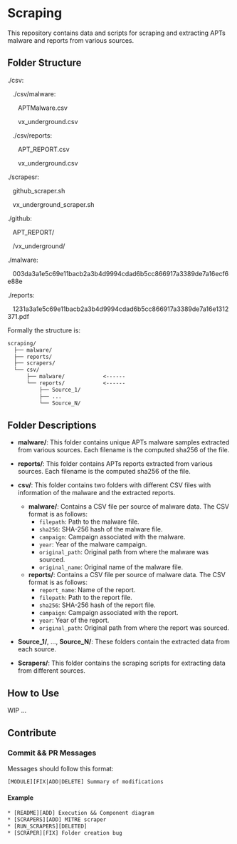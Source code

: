 # Scraping

This repository contains data and scripts for scraping and extracting APTs malware and reports from various sources.

## Folder Structure

./csv:

   ./csv/malware:

      APTMalware.csv

      vx\_underground.csv

   ./csv/reports:

      APT\_REPORT.csv

      vx\_underground.csv

./scrapesr:

   github\_scraper.sh

   vx\_underground\_scraper.sh

./github:

   APT\_REPORT/

   /vx\_underground/

./malware:

   003da3a1e5c69e11bacb2a3b4d9994cdad6b5cc866917a3389de7a16ecf6e88e

./reports:

   1231a3a1e5c69e11bacb2a3b4d9994cdad6b5cc866917a3389de7a16e1312371.pdf


Formally the structure is:

```txt
scraping/
  ├── malware/
  ├── reports/
  ├── scrapers/
  └── csv/
      ├── malware/            <------
      └── reports/            <------
          ├── Source_1/
          ├── ...
          └── Source_N/

```

## Folder Descriptions

- **malware/**: This folder contains unique APTs malware samples extracted from various sources. Each filename is the computed sha256 of the file.

- **reports/**: This folder contains APTs reports extracted from various sources. Each filename is the computed sha256 of the file.

- **csv/**: This folder contains two folders with different CSV files with information of the malware and the extracted reports.
  - **malware/**: Contains a CSV file per source of malware data. The CSV format is as follows:
    - `filepath`: Path to the malware file.
    - `sha256`: SHA-256 hash of the malware file.
    - `campaign`: Campaign associated with the malware.
    - `year`: Year of the malware campaign.
    - `original_path`: Original path from where the malware was sourced.
    - `original_name`: Original name of the malware file.
  - **reports/**: Contains a CSV file per source of malware data. The CSV format is as follows:
    - `report_name`: Name of the report.
    - `filepath`: Path to the report file.
    - `sha256`: SHA-256 hash of the report file.
    - `campaign`: Campaign associated with the report.
    - `year`: Year of the report.
    - `original_path`: Original path from where the report was sourced.

- **Source_1/**, ..., **Source_N/**: These folders contain the extracted data from each source.

- **Scrapers/**: This folder contains the scraping scripts for extracting data from different sources.


## How to Use
WIP ...



## Contribute

### Commit && PR Messages

Messages should follow this format:
```txt
[MODULE][FIX|ADD|DELETE] Summary of modifications
```

#### Example

```txt
* [README][ADD] Execution && Component diagram
* [SCRAPERS][ADD] MITRE scraper
* [RUN_SCRAPERS][DELETED]
* [SCRAPER][FIX] Folder creation bug
```